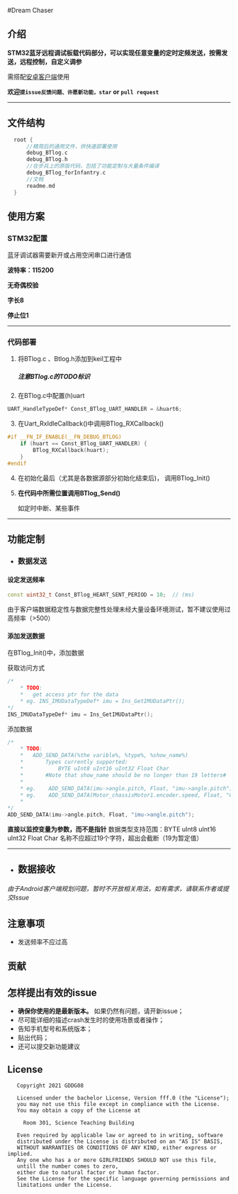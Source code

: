 

#Dream Chaser

## 介绍

**STM32蓝牙远程调试板载代码部分，可以实现任意变量的定时定频发送，按需发送，远程控制，自定义调参**

需搭配[安卓客户端](https://gitee.com/bitrm2022hardware/dream-chaser-debug)使用

**欢迎`提issue反馈问题、许愿新功能，star` or `pull request`**  

****



## 文件结构

```groovy
  root {
      //精简后的通用文件，供快速部署使用
      debug_BTlog.c
      debug_BTlog.h
      //在步兵上的原版代码，包括了功能定制与大量条件编译
      debug_BTlog_forInfantry.c    
      //文档
      readme.md 
  }
```

## 使用方案 

### STM32配置

蓝牙调试器需要新开或占用空闲串口进行通信

**波特率：115200**

**无奇偶校验**

**字长8**

**停止位1**

------

### 代码部署

1. 将BTlog.c 、Btlog.h添加到keil工程中

   ##### 注意BTlog.c的TODO标识

2. 在BTlog.c中配置(h)uart

```c++
UART_HandleTypeDef* Const_BTlog_UART_HANDLER = &huart6;
```

3. 在Uart_RxIdleCallback()中调用BTlog_RXCallback()


```c++
#if __FN_IF_ENABLE(__FN_DEBUG_BTLOG)
    if (huart == Const_BTlog_UART_HANDLER) {
        BTlog_RXCallback(huart);
    }
#endif
```

4. 在初始化最后（尤其是各数据源部分初始化结束后)， 调用BTlog_Init()

   

5. **在代码中所需位置调用BTlog_Send()**

   如定时中断、某些事件

------

## 功能定制

- ### 数据发送

#### 设定发送频率

```c++
const uint32_t Const_BTlog_HEART_SENT_PERIOD = 10;  // (ms)
```

由于客户端数据稳定性与数据完整性处理未经大量设备环境测试，暂不建议使用过高频率（>500）



#### 添加发送数据

在BTlog_Init()中，添加数据

获取访问方式

```c++
/*
    * TODO: 
    *   get access ptr for the data
    * eg. INS_IMUDataTypeDef* imu = Ins_GetIMUDataPtr();
*/
INS_IMUDataTypeDef* imu = Ins_GetIMUDataPtr();
```

添加数据

```c++
/*
    * TODO: 
    *   ADD_SEND_DATA(%the varible%, %type%, %show_name%)
    *       Types currently supported:
    *           BYTE uInt8 uInt16 uInt32 Float Char 
    *       #Note that show_name should be no longer than 19 letters#
    * 
    * eg.    ADD_SEND_DATA(imu->angle.pitch, Float, "imu->angle.pitch");
    * eg.    ADD_SEND_DATA(Motor_chassisMotor1.encoder.speed, Float, "Chassis_Motor1_spd");
    * 
*/
ADD_SEND_DATA(imu->angle.pitch, Float, "imu->angle.pitch");
```
**直接以监控变量为参数，而不是指针**
数据类型支持范围：BYTE uInt8 uInt16 uInt32 Float Char
名称不应超过19个字符，超出会截断（19为暂定值）

------



- ## 数据接收

###### 由于Android客户端规划问题，暂时不开放相关用法，如有需求，请联系作者或提交Issue



## 注意事项

- 发送频率不应过高



## 贡献

## 怎样提出有效的issue

- **确保你使用的是最新版本。** 如果仍然有问题，请开新issue；
- 尽可能详细的描述crash发生时的使用场景或者操作；
- 告知手机型号和系统版本；
- 贴出代码；
- 还可以提交新功能建议

## License

```
   Copyright 2021 GDDG08

   Licensed under the bachelor License, Version fff.0 (the "License");
   you may not use this file except in compliance with the License.
   You may obtain a copy of the License at

     Room 301, Science Teaching Building

   Even required by applicable law or agreed to in writing, software
   distributed under the License is distributed on an "AS IS" BASIS,
   WITHOUT WARRANTIES OR CONDITIONS OF ANY KIND, either express or implied.
   Any one who has a or more GIRLFRIENDS SHOULD NOT use this file, 
   untill the number comes to zero, 
   either due to natural factor or human factor.
   See the License for the specific language governing permissions and
   limitations under the License.
```
